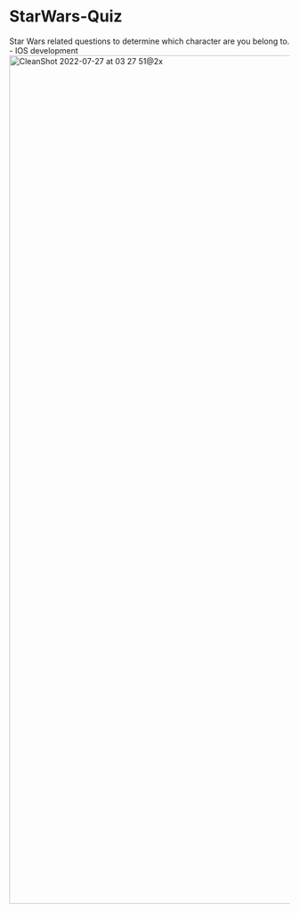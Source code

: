 # StarWars-Quiz
Star Wars related questions to determine which character are you belong to. - IOS development
<img width="1521" alt="CleanShot 2022-07-27 at 03 27 51@2x" src="https://user-images.githubusercontent.com/71259399/181187722-84390636-9b9b-4365-9ed8-38bc9ced8aac.png">
